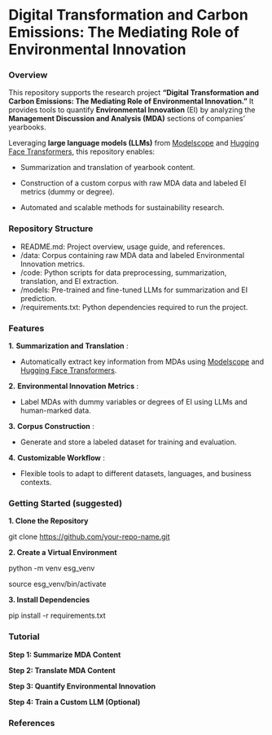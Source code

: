 # **Digital Transformation and Carbon Emissions: The Mediating Role of Environmental Innovation**

### **Overview**

This repository supports the research project **“Digital Transformation and Carbon Emissions: The Mediating Role of Environmental Innovation.”** It provides tools to quantify **Environmental Innovation** (EI) by analyzing the **Management Discussion and Analysis (MDA)** sections of companies’ yearbooks.

Leveraging **large language models (LLMs)** from [Modelscope](https://www.modelscope.cn/) and [Hugging Face Transformers](https://huggingface.co/docs/transformers/), this repository enables:

- Summarization and translation of yearbook content.

- Construction of a custom corpus with raw MDA data and labeled EI metrics (dummy or degree).

- Automated and scalable methods for sustainability research.

### **Repository Structure**

- README.md: Project overview, usage guide, and references.
- /data: Corpus containing raw MDA data and labeled Environmental Innovation metrics.
- /code: Python scripts for data preprocessing, summarization, translation, and EI extraction.
- /models: Pre-trained and fine-tuned LLMs for summarization and EI prediction.
- /requirements.txt: Python dependencies required to run the project.

### **Features**

**1.**	**Summarization and Translation** :

- Automatically extract key information from MDAs using [Modelscope](https://www.modelscope.cn/) and [Hugging Face Transformers](https://huggingface.co/docs/transformers).

**2.**	**Environmental Innovation Metrics** :

- Label MDAs with dummy variables or degrees of EI using LLMs and human-marked data.

**3.**	**Corpus Construction** :

- Generate and store a labeled dataset for training and evaluation.

**4.**	**Customizable Workflow** :

- Flexible tools to adapt to different datasets, languages, and business contexts.

### **Getting Started (suggested)**

**1. Clone the Repository**

git clone https://github.com/your-repo-name.git

**2. Create a Virtual Environment**

python -m venv esg_venv

source esg_venv/bin/activate

**3. Install Dependencies**

pip install -r requirements.txt

### **Tutorial**

**Step 1: Summarize MDA Content**


**Step 2: Translate MDA Content**


**Step 3: Quantify Environmental Innovation**


**Step 4: Train a Custom LLM (Optional)**


### **References**
